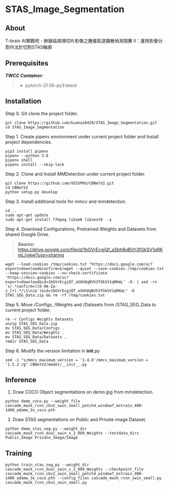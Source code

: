 # STAS_Image_Segmentation

## About

T-brain AI實戰吧 - 肺腺癌病理切片影像之腫瘤氣道擴散偵測競賽 II：運用影像分割作法於切割STAS輪廓 <br>

## Prerequisites

***TWCC Container:***
> - pytorch-21.06-py3:latest

## Installation

Step 0. Git clone the project folder.
```
git clone https://github.com/kuokai0429/STAS_Image_Segmentation.git
cd STAS_Image_Segmentation
```

Step 1. Create pipenv environment under current project folder and Install project dependencies.
```
pip3 install pipenv
pipenv --python 3.8
pipenv shell
pipenv install --skip-lock
```

Step 2. Clone and Install MMDetection under current project folder.
```
git clone https://github.com/VDIGPKU/CBNetV2.git
cd CBNetV2
python setup.py develop
```

Step 3. Install additional tools for mmcv and mmdetection.
```
cd ..
sudo apt-get update
sudo apt-get install ffmpeg libsm6 libxext6  -y
```

Step 4. Download Configurations, Pretrained Weights and Datasets from shared Google Drive.
> ***Source:*** <br> https://drive.google.com/file/d/1bGVrEcgjQf_aSbh8qBVh3fGkSV1qRKmL/view?usp=sharing
```
wget --load-cookies /tmp/cookies.txt "https://docs.google.com/uc?export=download&confirm=$(wget --quiet --save-cookies /tmp/cookies.txt --keep-session-cookies --no-check-certificate 'https://docs.google.com/uc?export=download&id=1bGVrEcgjQf_aSbh8qBVh3fGkSV1qRKmL' -O- | sed -rn 's/.*confirm=([0-9A-Za-z_]+).*/\1\n/p')&id=1bGVrEcgjQf_aSbh8qBVh3fGkSV1qRKmL" -O STAS_SEG_Data.zip && rm -rf /tmp/cookies.txt
```

Step 5. Move /Configs, /Weights and /Datasets from /STAS_SEG_Data to current project folder.
```
rm -r Configs Weights Datasets
unzip STAS_SEG_Data.zip
mv STAS_SEG_Data/Configs .
mv STAS_SEG_Data/Weights .
mv STAS_SEG_Data/Datasets .
rmdir STAS_SEG_Data
```

Step 6. Modify the version limitation in __init__.py
```
sed -i "s/mmcv_maximum_version = '1.4.0'/mmcv_maximum_version = '1.5.2'/g" CBNetV2/mmdet/__init__.py
```

## Inference

1. Draw COCO Object segmentations on demo.jpg from mmdetection.
```
python demo_coco.py --weight_file cascade_mask_rcnn_cbv2_swin_small_patch4_window7_mstrain_400-1400_adamw_3x_coco.pth
```

2. Draw STAS segmentations on Public and Private image Dataset.
```
python demo_stas_seg.py --weight_dir cascade_mask_rcnn_dual_swin_s_2_089_Weights --testdata_dirs Public_Image Private_Image/Image
```

## Training

```
python train_stas_seg.py --weight_dir cascade_mask_rcnn_dual_swin_s_2_089_Weights --checkpoint_file cascade_mask_rcnn_cbv2_swin_small_patch4_window7_mstrain_400-1400_adamw_3x_coco.pth --config_files cascade_mask_rcnn_swin_small.py cascade_mask_rcnn_cbv2_swin_small.py
```
